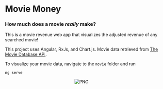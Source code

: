 # Movie Money

### How much does a movie <em>really</em> make? 
This is a movie revenue web app that visualizes the adjusted revenue of any searched movie! 


This project uses Angular, RxJs, and Chart.js. Movie data retrieved from [The Movie Database API](https://developers.themoviedb.org/3).

To visualize your movie data, navigate to the `movie` folder and run
```
ng serve
```

<p align="center"><img src="https://i.imgur.com/wulPxzP.png" alt="PNG"></p>

